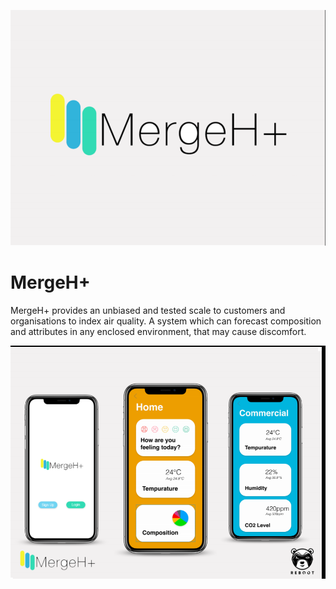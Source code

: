 ![logo](/images/logo.png)
# MergeH+
MergeH+ provides an unbiased and tested scale to customers and organisations to index air quality. A system which can forecast composition and attributes in any enclosed environment, that may cause discomfort.

![view](/images/View.png)

